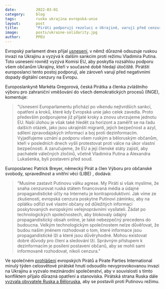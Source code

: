 ```yaml
---
date:         2022-03-01
category:     blog
tags:         rusko ukrajina evropská-unie
layout:       post
title:        "Piráti podporují rezoluci o Ukrajině, varují před cenzurou"
image:        posts/ukraine-solidarity.jpg
author:       PPEU
---
```


Evropský parlament dnes přijal [usnesení](https://www.europarl.europa.eu/doceo/document/B-9-2022-0123_CS.pdf), v němž důrazně odsuzuje ruskou invazi na Ukrajinu a vyzývá k dalším sankcím proti režimu Vladimira Putina. Toto usnesení rovněž vyzývá Komisi EU, aby poskytla rozsáhlou podporu všem občanům Ukrajiny, kteří v současné době hledají útočiště. Pirátští europoslanci tento postoj podporují, ale zároveň varují před negativními dopady digitální cenzury na Evropu.

Europoslankyně Markéta Gregorová, česká Pirátka a členka zvláštního výboru pro zahraniční vměšování do všech demokratických procesů (INGE), komentuje:

> "Usnesení Europarlamentu přichází po víkendu nejtvrdších sankcí, opatření a kroků, které kdy Evropská unie jako celek zavedla. Proto především podporujeme již přijaté kroky a znovu utvrzujeme jednotu EU. Naší úlohou je však také hledět za horizont a zaměřit se na řadu dalších otázek, jako jsou ukrajinští migranti, jejich bezpečnost a azyl, sdílení zpravodajských informací a boj proti dezinformacím. Vyjadřujeme uznání a podporu všem ruským a běloruským občanům, kteří v posledních dnech vyšli protestovat proti válce na úkor vlastní bezpečnosti. A zaručujeme, že EU a její členské státy zajistí, aby pachatelé válečných zločinů, včetně Vladimíra Putina a Alexandra Lukašenka, byli postaveni před soud.

Europoslanec Patrick Breyer, německý Pirát a člen Výboru pro občanské svobody, spravedlnost a vnitřní věci (LIBE) , dodává:

> "Musíme zastavit Putinovu válku agrese. My Piráti si však myslíme, že snaha cenzurovat ruská státem financovaná média a údajné propagandistické účty na Internetu je kontraproduktivní. Jak víme ze zkušenosti, evropská cenzura poskytne Putinovi záminku, aby na oplátku odřízl své vlastní občany od důležitých informací poskytovaných evropskými veřejnoprávními vysílateli. Žádat po technologických společnostech, aby blokovaly údajný propagandistický obsah online, je také nebezpečný precedens do budoucna. Velkým technologickým společnostem nelze důvěřovat, že budou našim jménem rozhodovat o tom, které informace jsou propagandistické lži a které jsou důvěryhodné. Mohou existovat dobré důvody pro čtení a sledování lží. Správným přístupem k dezinformacím je posílení postavení občanů, aby se mohli sami informovaně rozhodovat, nikoli cenzura."

Ve společném [prohlášení](https://european-pirateparty.eu/joint-statement-pirates-putin-russia-ukraine/) evropských Pirátů a Pirate Parties International minulý týden celosvětové pirátské hnutí odsoudilo nevyprovokovanou invazi na Ukrajinu a vyzvalo mezinárodní společenství, aby v souvislosti s tímto konfliktem přijalo důrazná opatření a stanoviska. Pirátská strana Ruska dále [vyzvala obyvatele Ruska a Běloruska](https://european-pirateparty.eu/pirate-party-russia-putins-war-against-ukraine/), aby se postavili proti Putinovu režimu.
